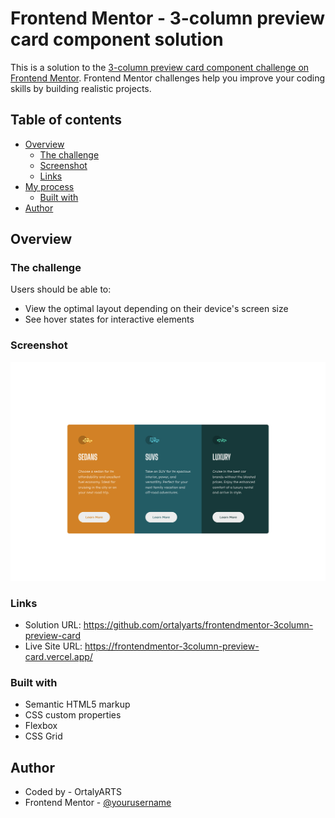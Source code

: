 # Frontend Mentor - 3-column preview card component solution

This is a solution to the [3-column preview card component challenge on Frontend Mentor](https://www.frontendmentor.io/challenges/3column-preview-card-component-pH92eAR2-). Frontend Mentor challenges help you improve your coding skills by building realistic projects. 

## Table of contents

- [Overview](#overview)
  - [The challenge](#the-challenge)
  - [Screenshot](#screenshot)
  - [Links](#links)
- [My process](#my-process)
  - [Built with](#built-with)
- [Author](#author)


## Overview

### The challenge

Users should be able to:

- View the optimal layout depending on their device's screen size
- See hover states for interactive elements

### Screenshot

![](images/screenshot.jpg)

### Links

- Solution URL: https://github.com/ortalyarts/frontendmentor-3column-preview-card
- Live Site URL: https://frontendmentor-3column-preview-card.vercel.app/

### Built with

- Semantic HTML5 markup
- CSS custom properties
- Flexbox
- CSS Grid

## Author

- Coded by - OrtalyARTS
- Frontend Mentor - [@yourusername](https://www.frontendmentor.io/profile/yourusername)

